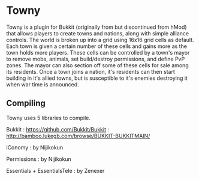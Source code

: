 Towny
====================
Towny is a plugin for Bukkit (originally from but discontinued from hMod) that allows players to create towns and nations, along with simple alliance controls. The world is broken up into a grid using 16x16 grid cells as default. Each town is given a certain number of these cells and gains more as the town holds more players. These cells can be controlled by a town's mayor to remove mobs, animals, set build/destroy permissions, and define PvP zones. The mayor can also section off some of these cells for sale among its residents. Once a town joins a nation, it's residents can then start building in it's allied towns, but is susceptible to it's enemies destroying it when war time is announced. 

Compiling
---------
Towny uses 5 libraries to compile.

Bukkit : https://github.com/Bukkit/Bukkit : http://bamboo.lukegb.com/browse/BUKKIT-BUKKITMAIN/

iConomy : by Nijikokun

Permissions : by Nijikokun

Essentials + EssentialsTele : by Zenexer